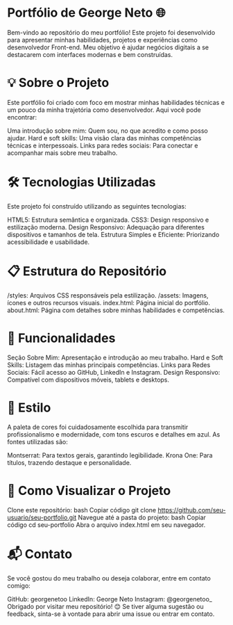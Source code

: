 # Portfólio de George Neto 🌐
Bem-vindo ao repositório do meu portfólio! Este projeto foi desenvolvido para apresentar minhas habilidades, projetos e experiências como desenvolvedor Front-end. Meu objetivo é ajudar negócios digitais a se destacarem com interfaces modernas e bem construídas.

# 💡 Sobre o Projeto
Este portfólio foi criado com foco em mostrar minhas habilidades técnicas e um pouco da minha trajetória como desenvolvedor. Aqui você pode encontrar:

Uma introdução sobre mim: Quem sou, no que acredito e como posso ajudar.
Hard e soft skills: Uma visão clara das minhas competências técnicas e interpessoais.
Links para redes sociais: Para conectar e acompanhar mais sobre meu trabalho.
# 🛠️ Tecnologias Utilizadas
Este projeto foi construído utilizando as seguintes tecnologias:

HTML5: Estrutura semântica e organizada.
CSS3: Design responsivo e estilização moderna.
Design Responsivo: Adequação para diferentes dispositivos e tamanhos de tela.
Estrutura Simples e Eficiente: Priorizando acessibilidade e usabilidade.
# 📋 Estrutura do Repositório
/styles: Arquivos CSS responsáveis pela estilização.
/assets: Imagens, ícones e outros recursos visuais.
index.html: Página inicial do portfólio.
about.html: Página com detalhes sobre minhas habilidades e competências.
# 🌟 Funcionalidades
Seção Sobre Mim: Apresentação e introdução ao meu trabalho.
Hard e Soft Skills: Listagem das minhas principais competências.
Links para Redes Sociais: Fácil acesso ao GitHub, LinkedIn e Instagram.
Design Responsivo: Compatível com dispositivos móveis, tablets e desktops.
# 🎨 Estilo
A paleta de cores foi cuidadosamente escolhida para transmitir profissionalismo e modernidade, com tons escuros e detalhes em azul. As fontes utilizadas são:

Montserrat: Para textos gerais, garantindo legibilidade.
Krona One: Para títulos, trazendo destaque e personalidade.
# 📖 Como Visualizar o Projeto
Clone este repositório:
bash
Copiar código
git clone https://github.com/seu-usuario/seu-portfolio.git
Navegue até a pasta do projeto:
bash
Copiar código
cd seu-portfolio
Abra o arquivo index.html em seu navegador.
# 📬 Contato
Se você gostou do meu trabalho ou deseja colaborar, entre em contato comigo:

GitHub: georgenetoo
LinkedIn: George Neto
Instagram: @georgenetoo_
Obrigado por visitar meu repositório! 😊 Se tiver alguma sugestão ou feedback, sinta-se à vontade para abrir uma issue ou entrar em contato.
